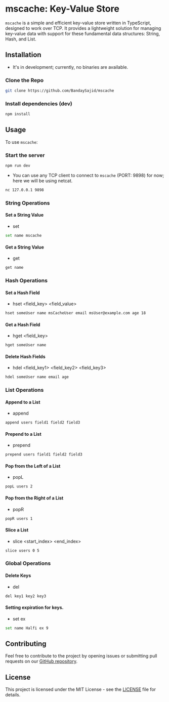 # mscache: Key-Value Store

`mscache` is a simple and efficient key-value store written in TypeScript, designed to work over TCP. It provides a lightweight solution for managing key-value data with support for these fundamental data structures: String, Hash, and List.

## Installation

- It's in development; currently, no binaries are available.

### Clone the Repo
```bash
git clone https://github.com/BandaySajid/mscache
```

### Install dependencies (dev)
```bash
npm install
```

## Usage

To use `mscache`:

### Start the server
```bash
npm run dev
```

- You can use any TCP client to connect to `mscache` (PORT: 9898) for now; here we will be using netcat.

```bash
nc 127.0.0.1 9898
```

### String Operations

#### Set a String Value

- set <key> <value>

```bash
set name mscache
```

#### Get a String Value

- get <key>

```bash
get name
```

### Hash Operations

#### Set a Hash Field

- hset <key> <field_key> <field_value>

```bash
hset someUser name msCacheUser email msUser@example.com age 18
```

#### Get a Hash Field

- hget <key> <field_key>

```bash
hget someUser name
```

#### Delete Hash Fields

- hdel <key> <field_key1> <field_key2> <field_key3>

```bash
hdel someUser name email age
```

### List Operations

#### Append to a List

- append <key> <element1> <element2>

```bash
append users field1 field2 field3
```

#### Prepend to a List

- prepend <key> <element1> <element2>

```bash
prepend users field1 field2 field3
```

#### Pop from the Left of a List

- popL <key> <count>

```bash
popL users 2
```

#### Pop from the Right of a List

- popR <key> <count>

```bash
popR users 1
```

#### Slice a List

- slice <key> <start_index> <end_index>

```bash
slice users 0 5
```

### Global Operations

#### Delete Keys

- del <key1> <key2> <key3>

```bash
del key1 key2 key3
```

#### Setting expiration for keys.

- set <key> ex <seconds>

```bash
set name Halfi ex 9
```

## Contributing

Feel free to contribute to the project by opening issues or submitting pull requests on our [GitHub repository](https://github.com/BandaySajid/mscache).

## License

This project is licensed under the MIT License - see the [LICENSE](LICENSE) file for details.
